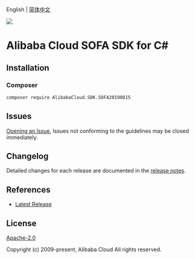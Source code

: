 English | [简体中文](README-CN.md)

![](https://aliyunsdk-pages.alicdn.com/icons/AlibabaCloud.svg)

# Alibaba Cloud SOFA SDK for C#

## Installation

### Composer

```bash
composer require AlibabaCloud.SDK.SOFA20190815
```

## Issues

[Opening an Issue](https://github.com/aliyun/alibabacloud-csharp-sdk/issues/new), Issues not conforming to the guidelines may be closed immediately.

## Changelog

Detailed changes for each release are documented in the [release notes](./ChangeLog.md).

## References

* [Latest Release](https://github.com/aliyun/alibabacloud-csharp-sdk/)

## License

[Apache-2.0](http://www.apache.org/licenses/LICENSE-2.0)

Copyright (c) 2009-present, Alibaba Cloud All rights reserved.

